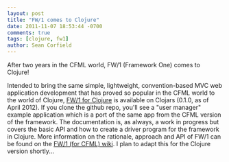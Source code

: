 ```yaml
---
layout: post
title: "FW/1 comes to Clojure"
date: 2011-11-07 18:53:44 -0700
comments: true
tags: [clojure, fw1]
author: Sean Corfield
---
```

After two years in the CFML world, FW/1 (Framework One) comes to Clojure!<!-- more -->

Intended to bring the same simple, lightweight, convention-based MVC web application development that has proved so popular in the CFML world to the world of Clojure, [FW/1 for Clojure](https://github.com/framework-one/fw1-clj) is available on Clojars (0.1.0, as of April 2012). If you clone the github repo, you'll see a "user manager" example application which is a port of the same app from the CFML version of the framework. The documentation is, as always, a work in progress but covers the basic API and how to create a driver program for the framework in Clojure. More information on the rationale, approach and API of FW/1 can be found on the [FW/1 (for CFML) wiki](https://github.com/framework-one/fw1/wiki). I plan to adapt this for the Clojure version shortly...
